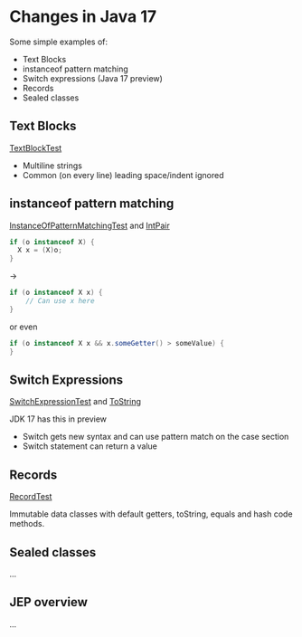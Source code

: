# Changes in Java 17

Some simple examples of:

* Text Blocks
* instanceof pattern matching
* Switch expressions (Java 17 preview)
* Records
* Sealed classes

## Text Blocks

[TextBlockTest](src/test/java/com/itera/java17/TextBlockTest.java)

* Multiline strings
* Common (on every line) leading space/indent ignored

## instanceof pattern matching

[InstanceOfPatternMatchingTest](src/test/java/com/itera/java17/InstanceOfPatternMatchingTest.java) and
[IntPair](src/main/java/com/itera/java17/IntPair.java)

```java
if (o instanceof X) {
  X x = (X)o;
}
```

->

```java
if (o instanceof X x) {
    // Can use x here
}
```

or even

```java
if (o instanceof X x && x.someGetter() > someValue) {
}
```

## Switch Expressions

[SwitchExpressionTest](src/test/java/com/itera/java17/SwitchExpressionTest.java) and
[ToString](src/main/java/com/itera/java17/ToString.java)

JDK 17 has this in preview

* Switch gets new syntax and can use pattern match on the case section
* Switch statement can return a value

## Records

[RecordTest](src/test/java/com/itera/java17/RecordTest.java)

Immutable data classes with default getters, toString, equals and hash code methods.

## Sealed classes

...

## JEP overview

...

